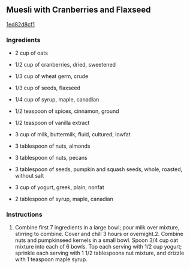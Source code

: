 ## Muesli with Cranberries and Flaxseed

[1ed82d8cf1](http://www.myrecipes.com/recipe/muesli-with-cranberries-flaxseed)

### Ingredients

 - 2 cup of oats

 - 1/2 cup of cranberries, dried, sweetened

 - 1/3 cup of wheat germ, crude

 - 1/3 cup of seeds, flaxseed

 - 1/4 cup of syrup, maple, canadian

 - 1/2 teaspoon of spices, cinnamon, ground

 - 1/2 teaspoon of vanilla extract

 - 3 cup of milk, buttermilk, fluid, cultured, lowfat

 - 3 tablespoon of nuts, almonds

 - 3 tablespoon of nuts, pecans

 - 3 tablespoon of seeds, pumpkin and squash seeds, whole, roasted, without salt

 - 3 cup of yogurt, greek, plain, nonfat

 - 2 tablespoon of syrup, maple, canadian

### Instructions

1. Combine first 7 ingredients in a large bowl; pour milk over mixture, stirring to combine. Cover and chill 3 hours or overnight.2. Combine nuts and pumpkinseed kernels in a small bowl. Spoon 3/4 cup oat mixture into each of 6 bowls. Top each serving with 1/2 cup yogurt; sprinkle each serving with 1 1/2 tablespoons nut mixture, and drizzle with 1 teaspoon maple syrup.
